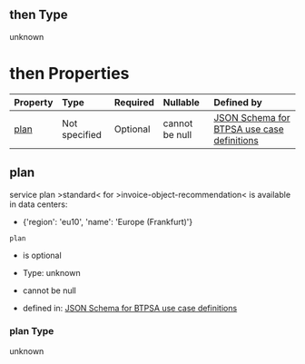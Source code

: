 ## then Type

unknown

# then Properties

| Property      | Type          | Required | Nullable       | Defined by                                                                                                                                                                                                                                      |
| :------------ | :------------ | :------- | :------------- | :---------------------------------------------------------------------------------------------------------------------------------------------------------------------------------------------------------------------------------------------- |
| [plan](#plan) | Not specified | Optional | cannot be null | [JSON Schema for BTPSA use case definitions](btpsa-usecase-properties-services-items-allof-1-then-allof-50-then-allof-0-then-properties-plan.md "undefined#/properties/services/items/allOf/1/then/allOf/50/then/allOf/0/then/properties/plan") |

## plan

service plan >standard< for >invoice-object-recommendation< is available in data centers:

*   {'region': 'eu10', 'name': 'Europe (Frankfurt)'}

`plan`

*   is optional

*   Type: unknown

*   cannot be null

*   defined in: [JSON Schema for BTPSA use case definitions](btpsa-usecase-properties-services-items-allof-1-then-allof-50-then-allof-0-then-properties-plan.md "undefined#/properties/services/items/allOf/1/then/allOf/50/then/allOf/0/then/properties/plan")

### plan Type

unknown
